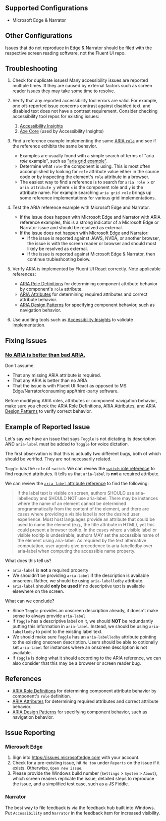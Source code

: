 ## Supported Configurations

- Microsoft Edge & Narrator

## Other Configurations

Issues that do not reproduce in Edge & Narrator should be filed with the respective screen reading software, not the Fluent UI repo.

## Troubleshooting

1. Check for duplicate issues! Many accessibility issues are reported multiple times. If they are caused by external factors such as screen reader issues they may take some time to resolve.

1. Verify that any reported accessibility tool errors are valid. For example, one oft-reported issue concerns contrast against disabled text, and disabled text does not have a contrast requirement. Consider checking accessibility tool repos for existing issues:

   1. [Accessibility Insights](https://github.com/microsoft/accessibility-insights-web/issues)
   1. [Axe Core](https://github.com/dequelabs/axe-core/issues) (used by Accessibility Insights)

1. Find a reference example implementing the same [ARIA `role`](https://www.w3.org/TR/wai-aria-1.1/#role_definitions) and see if the reference exhibits the same behavior.

   - Examples are usually found with a simple search of terms of "aria _role_ example", such as ["aria grid example"](https://www.w3.org/TR/wai-aria-practices/examples/grid/dataGrids.html).
   - Determine what `role` the component is using. This is most often accomplished by looking for `role` attribute value either in the source code or by inspecting the element's `role` attribute in a browser.
   - The easiest way to find a reference is to search for `aria role x` or `aria attribute y` where `x` is the component role and `y` is the attribute name. For example searching `aria grid role` brings up some reference implementations for various grid implementations.

1. Test the ARIA reference example with Microsoft Edge and Narrator.

   - If the issue does happen with Microsoft Edge and Narrator with ARIA reference examples, this is a strong indicator of a Microsoft Edge or Narrator issue and should be resolved as external.
   - If the issue does not happen with Microsoft Edge and Narrator:
     - If the issue is reported against JAWS, NVDA, or another browser, the issue is with the screen reader or browser and should most likely be resolved as external.
     - If the issue is reported against Microsoft Edge & Narrator, then continue trubleshooting below.

1. Verify ARIA is implemented by Fluent UI React correctly. Note applicable references:

   - [ARIA Role Definitions](https://www.w3.org/TR/wai-aria-1.1/#role_definitions) for determining component attribute behavior by component's `role` attribute.
   - [ARIA Attributes](https://www.w3.org/TR/wai-aria-1.1/#state_prop_def) for determining required attributes and correct attribute behavior.
   - [ARIA Design Patterns](https://www.w3.org/TR/wai-aria-practices-1.1/#aria_ex) for specifying component behavior, such as navigation behavior.

1. Use auditing tools such as [Accessibility Insights](https://accessibilityinsights.io/) to validate implementation.

## Fixing Issues

### [No ARIA is better than bad ARIA.](https://www.w3.org/TR/wai-aria-practices-1.1/#no_aria_better_bad_aria)

Don't assume:

- That any missing ARIA attribute is required.
- That any ARIA is better than no ARIA.
- That the issue is with Fluent UI React as opposed to MS Edge/Narrator/consuming app/third-party software.

Before modifying ARIA roles, attributes or component navigation behavior, make sure you check the [ARIA Role Definitions](https://www.w3.org/TR/wai-aria-1.1/#role_definitions), [ARIA Attributes](https://www.w3.org/TR/wai-aria-1.1/#state_prop_def), and [ARIA Design Patterns](https://www.w3.org/TR/wai-aria-practices-1.1/#aria_ex) to verify correct behavior.

## Example of Reported Issue

Let's say we have an issue that says `Toggle` is not dictating its description AND `aria-label` must be added to `Toggle` for voice dictation.

The first observation is that this is actually two different bugs, both of which should be verified. They are not necessarily related.

`Toggle` has the `role` of `switch`. We can review the [`switch` role reference](https://www.w3.org/TR/wai-aria-1.1/#switch) to find required attributes. It tells us that `aria-label` is **not** a required attribute.

We can review the [`aria-label` attribute reference](https://www.w3.org/TR/wai-aria-1.1/#aria-label) to find the following:

> If the label text is visible on screen, authors SHOULD use aria-labelledby and SHOULD NOT use aria-label. There may be instances where the name of an element cannot be determined programmatically from the content of the element, and there are cases where providing a visible label is not the desired user experience. Most host languages provide an attribute that could be used to name the element (e.g., the title attribute in HTML), yet this could present a browser tooltip. In the cases where a visible label or visible tooltip is undesirable, authors MAY set the accessible name of the element using aria-label. As required by the text alternative computation, user agents give precedence to aria-labelledby over aria-label when computing the accessible name property.

What does this tell us?

- `aria-label` is **not** a required property
- We shouldn’t be providing `aria-label` if the description is available onscreen. Rather, we should be using `aria-labelledby` attribute.
- `aria-label` should **only be used** if no descriptive text is available elsewhere on the screen.

What can we conclude?

- Since `Toggle` provides an onscreen description already, it doesn't make sense to always provide `aria-label`.
- If `Toggle` has a descriptive label on it, we should **NOT** be redundantly putting this information in `aria-label`. Instead, we should be using `aria-labelledby` to point to the existing label text.
- We should make sure `Toggle` has an `aria-labelledby` attribute pointing to the existing onscreen description. Users should be able to optionally set `aria-label` for instances where an onscreen description is not available.
- If `Toggle` is doing what it should according to the ARIA reference, we can also consider that this may be a browser or screen reader bug.

## References

- [ARIA Role Definitions](https://www.w3.org/TR/wai-aria-1.1/#role_definitions) for determining component attribute behavior by component's `role` definition.
- [ARIA Attributes](https://www.w3.org/TR/wai-aria-1.1/#state_prop_def) for determining required attributes and correct attribute behavior.
- [ARIA Design Patterns](https://www.w3.org/TR/wai-aria-practices-1.1/#aria_ex) for specifying component behavior, such as navigation behavior.

## Issue Reporting

### Microsoft Edge

1. Sign into https://issues.microsoftedge.com with your account.
1. Check for a pre-existing issue, hit `Me too` under `Reports` on the issue if it exists. Otherwise, `Open new issue`.
1. Please provide the Windows build number (`Settings` > `System` > `About`), which screen readers replicate the issue, detailed steps to reproduce the issue, and a simplified test case, such as a JS Fiddle.

### Narrator

The best way to file feedback is via the feedback hub built into Windows. Put `Accessibility` and `Narrator` in the feedback item for increased visibility.
